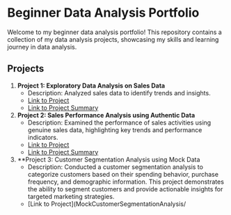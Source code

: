 # Beginner Data Analysis Portfolio

Welcome to my beginner data analysis portfolio! This repository contains a collection of my data analysis projects, showcasing my skills and learning journey in data analysis.

## Projects

1. **Project 1: Exploratory Data Analysis on Sales Data**
   - Description: Analyzed sales data to identify trends and insights.
   - [Link to Project](MockSalesAnalysis/Sales.sql)
   - [Link to Project Summary](MockSalesAnalysis/SalesSummary.md)
2. **Project 2: Sales Performance Analysis using Authentic Data**
   - Description: Examined the performance of sales activities using genuine sales data, highlighting key trends and    performance indicators.
   - [Link to Project](AuthenticSalesAnalysis/RealSalesData.sql)
   - [Link to Project Summary](AuthenticSalesAnalysis/RealSalesData.md)
3. **Project 3: Customer Segmentation Analysis using Mock Data
   - Description:  Conducted a customer segmentation analysis to categorize customers based on their spending behavior, purchase frequency, and demographic information. This project demonstrates the ability to segment customers and provide actionable insights for targeted marketing strategies.
   - [Link to Project](MockCustomerSegmentationAnalysis/
